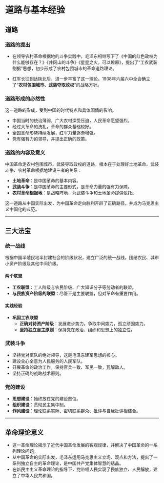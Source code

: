 # 道路与基本经验

## 道路

### **道路的提出**  
- 在领导农村革命根据地的斗争实践中，毛泽东相继写下了《中国的红色政权为什么能够存在？》《井冈山的斗争》《星星之火，可以燎原》，提出了“工农武装割据”思想，初步形成了农村包围城市的革命道路理论。  

- 红军长征到达陕北后，进一步丰富了这一理论。1938年六届六中全会确立了“**农村包围城市、武装夺取政权**”的战略方针。

### **道路形成的必然性**  
这一道路的形成，受到中国的时代特点和具体国情的影响。  

  - 中国当时的统治薄弱，广大农村深受压迫，人民革命愿望强烈。  
  - 经过大革命的洗礼，革命的群众基础较好。  
  - 全国革命形势持续发展，红军力量逐渐增强。  
  - 党有强有力的领导，并提出正确的政策。

### **道路的内容及意义**  
中国革命走农村包围城市、武装夺取政权的道路，根本在于处理好土地革命、武装斗争、农村革命根据地建设三者的关系：  
  - **土地革命**：是中国革命的基本内容。  
  - **武装斗争**：是中国革命的主要形式，是革命力量的强有力保障。  
  - **农村革命根据地**：是战略阵地，为武装斗争和土地革命提供依托。  

这一道路从中国实际出发，为中国革命走向胜利开辟了正确路径，并成为马克思主义中国化的典范。

---
## 三大法宝  

### **统一战线**

根据中国半殖民地半封建社会的阶级状况，建立广泛的统一战线，团结农民、城市小资产阶级及其他中间阶级。  
  
#### **两个联盟**  

  - **工农联盟**：工人阶级与农民阶级、广大知识分子等劳动者的联盟。  
  - **与民族资产阶级的联盟**：尽管不是主要联盟，但对革命有重要作用。

#### **实践经验**  
- **巩固工农联盟**  
  - **正确对待资产阶级**：发展进步势力，争取中间势力，孤立顽固势力。  
  - **坚持独立自主原则**：保持党在政治、组织和思想上的独立性。

### **武装斗争**  

  - 坚持党对军队的绝对领导，这是毛泽东建军思想的核心。  
  - 建设全心全意为人民服务的人民军队。  
  - 开展革命的政治工作，保持官兵一致、军民一致，瓦解敌人。  
  - 坚持正确的战略战术原则。

### **党的建设**  

  - **思想建设**：始终放在党的建设首位。  
  - **组织建设**：贯彻民主集中制。  
  - **作风建设**：理论联系实际、密切联系群众、批评与自我批评相结合。

---
## 革命理论意义  
- 这一革命理论揭示了近代中国革命发展的客观规律，并解决了中国革命的一系列理论问题。  
- 从中国革命的实际出发，毛泽东运用马克思主义立场、观点和方法，提出了一系列独立自主的革命理论，是中国共产党集体智慧的结晶。  
- 在新民主主义革命理论的指导下，党带领人民实现了民族独立、人民解放，建立了中华人民共和国。